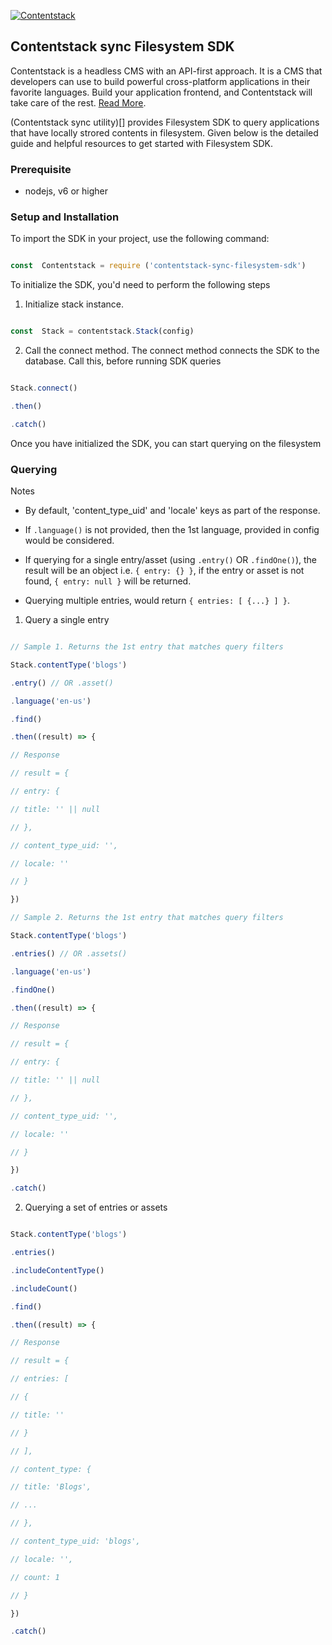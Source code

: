 [![Contentstack](https://www.contentstack.com/docs/static/images/contentstack.png)](https://www.contentstack.com/)

## Contentstack sync Filesystem SDK

  

Contentstack is a headless CMS with an API-first approach. It is a CMS that developers can use to build powerful cross-platform applications in their favorite languages. Build your application frontend, and Contentstack will take care of the rest. [Read More](https://www.contentstack.com/).

  

(Contentstack sync utility)[] provides Filesystem SDK to query applications that have locally strored contents in filesystem. Given below is the detailed guide and helpful resources to get started with Filesystem SDK.

  

### Prerequisite

  

- nodejs, v6 or higher


### Setup and Installation

  

To import the SDK in your project, use the following command:

```js

const  Contentstack = require ('contentstack-sync-filesystem-sdk')

```

  

To initialize the SDK, you'd need to perform the following steps

  

1. Initialize stack instance.

```js

const  Stack = contentstack.Stack(config)

```

2. Call the connect method. The connect method connects the SDK to the database. Call this, before running SDK queries

```js

Stack.connect()

.then()

.catch()

```

Once you have initialized the SDK, you can start querying on the filesystem

  

### Querying

  

Notes

- By default, 'content_type_uid' and 'locale' keys as part of the response.

- If `.language()` is not provided, then the 1st language, provided in config would be considered.

- If querying for a single entry/asset (using `.entry()` OR `.findOne()`), the result will be an object i.e. `{ entry: {} }`, if the entry or asset is not found, `{ entry: null }` will be returned.

- Querying multiple entries, would return `{ entries: [ {...} ] }`.

  
  

1. Query a single entry

  

```js

// Sample 1. Returns the 1st entry that matches query filters

Stack.contentType('blogs')

.entry() // OR .asset()

.language('en-us')

.find()

.then((result) => {

// Response

// result = {

// entry: {

// title: '' || null

// },

// content_type_uid: '',

// locale: ''

// }

})

// Sample 2. Returns the 1st entry that matches query filters

Stack.contentType('blogs')

.entries() // OR .assets()

.language('en-us')

.findOne()

.then((result) => {

// Response

// result = {

// entry: {

// title: '' || null

// },

// content_type_uid: '',

// locale: ''

// }

})

.catch()

```

  

2. Querying a set of entries or assets

  

```js

Stack.contentType('blogs')

.entries()

.includeContentType()

.includeCount()

.find()

.then((result) => {

// Response

// result = {

// entries: [

// {

// title: ''

// }

// ],

// content_type: {

// title: 'Blogs',

// ...

// },

// content_type_uid: 'blogs',

// locale: '',

// count: 1

// }

})

.catch()

```